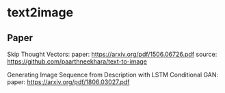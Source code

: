 # text2image

## Paper
Skip Thought Vectors: 
    paper: https://arxiv.org/pdf/1506.06726.pdf
    source: https://github.com/paarthneekhara/text-to-image

Generating Image Sequence from Description with LSTM Conditional GAN:
    paper: https://arxiv.org/pdf/1806.03027.pdf
